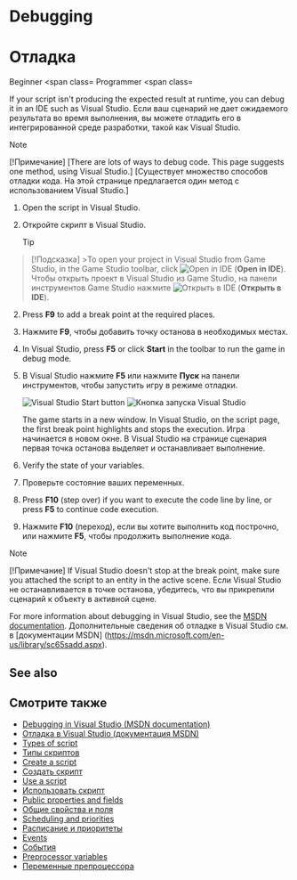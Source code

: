 # Debugging
# Отладка

<span class="label label-doc-level">Beginner</span>
<span class=
<span class="label label-doc-audience">Programmer</span>
<span class=

If your script isn't producing the expected result at runtime, you can debug it in an IDE such as Visual Studio.
Если ваш сценарий не дает ожидаемого результата во время выполнения, вы можете отладить его в интегрированной среде разработки, такой как Visual Studio.

>[!Note]
>[!Примечание]
>[There are lots of ways to debug code. This page suggests one method, using Visual Studio.]
>[Существует множество способов отладки кода.  На этой странице предлагается один метод с использованием Visual Studio.]

1. Open the script in Visual Studio.
1. Откройте скрипт в Visual Studio.

    >[!Tip]
>[!Подсказка]
    >To open your project in Visual Studio from Game Studio, in the Game Studio toolbar, click ![Open in IDE](media/launch-your-game-ide-icon.png) (**Open in IDE**).
>Чтобы открыть проект в Visual Studio из Game Studio, на панели инструментов Game Studio нажмите ![Открыть в IDE](media/launch-your-game-ide-icon.png) (**Открыть в IDE**).

2. Press **F9** to add a break point at the required places.
2. Нажмите **F9**, чтобы добавить точку останова в необходимых местах.

3. In Visual Studio, press **F5** or click **Start** in the toolbar to run the game in debug mode.
3. В Visual Studio нажмите **F5** или нажмите **Пуск** на панели инструментов, чтобы запустить игру в режиме отладки.

   ![Visual Studio Start button](media/visual-studio-start-button.png)
![Кнопка запуска Visual Studio](media/visual-studio-start-button.png)

   The game starts in a new window. In Visual Studio, on the script page, the first break point highlights and stops the execution.
Игра начинается в новом окне.  В Visual Studio на странице сценария первая точка останова выделяет и останавливает выполнение.
   
4. Verify the state of your variables.
4. Проверьте состояние ваших переменных.

5. Press **F10** (step over) if you want to execute the code line by line, or press **F5** to continue code execution.
5. Нажмите **F10** (переход), если вы хотите выполнить код построчно, или нажмите **F5**, чтобы продолжить выполнение кода.

> [!Note]
> [!Примечание]
> If Visual Studio doesn't stop at the break point, make sure you attached the script to an entity in the active scene.
> Если Visual Studio не останавливается в точке останова, убедитесь, что вы прикрепили сценарий к объекту в активной сцене.

For more information about debugging in Visual Studio, see the [MSDN documentation](https://msdn.microsoft.com/en-us/library/sc65sadd.aspx).
Дополнительные сведения об отладке в Visual Studio см. в [документации MSDN] (https://msdn.microsoft.com/en-us/library/sc65sadd.aspx).

## See also
## Смотрите также

* [Debugging in Visual Studio (MSDN documentation)](https://msdn.microsoft.com/en-us/library/sc65sadd.aspx)
* [Отладка в Visual Studio (документация MSDN)](https://msdn.microsoft.com/en-us/library/sc65sadd.aspx)
* [Types of script](types-of-script.md)
* [Типы скриптов](types-of-script.md)
* [Create a script](create-a-script.md)
* [Создать скрипт](create-a-script.md)
* [Use a script](use-a-script.md)
* [Использовать скрипт](use-a-script.md)
* [Public properties and fields](public-properties-and-fields.md)
* [Общие свойства и поля](public-properties-and-fields.md)
* [Scheduling and priorities](scheduling-and-priorities.md)
* [Расписание и приоритеты](scheduling-and-priorities.md)
* [Events](events.md)
* [События](events.md)
* [Preprocessor variables](preprocessor-variables.md)
* [Переменные препроцессора](preprocessor-variables.md)
